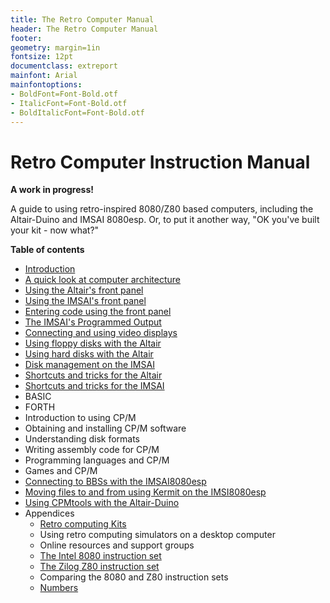 ```yaml
---
title: The Retro Computer Manual
header: The Retro Computer Manual
footer: 
geometry: margin=1in
fontsize: 12pt
documentclass: extreport
mainfont: Arial
mainfontoptions: 
- BoldFont=Font-Bold.otf
- ItalicFont=Font-Bold.otf
- BoldItalicFont=Font-Bold.otf
---
```


# Retro Computer Instruction Manual

**A work in progress!**

A guide to using retro-inspired 8080/Z80 based computers, including the Altair-Duino and IMSAI 8080esp.
Or, to put it another way, "OK you've built your kit - now what?"

**Table of contents**

* [Introduction](introduction)
* [A quick look at computer architecture](architecture)
* [Using the Altair's front panel](altair_front_panel)
* [Using the IMSAI's front panel](imsai_front_panel)
* [Entering code using the front panel](coding_with_front_panel)
* [The IMSAI's Programmed Output](imsai_programmed_output)
* [Connecting and using video displays](video_displays)
* [Using floppy disks with the Altair](altair_floppy_MITS)
* [Using hard disks with the Altair](altair-hard)
* [Disk management on the IMSAI](imsai_disk)
* [Shortcuts and tricks for the Altair](altair-shortcuts)
* [Shortcuts and tricks for the IMSAI](imsai-shortcuts)
* BASIC
* FORTH
* Introduction to using CP/M
* Obtaining and installing CP/M software
* Understanding disk formats
* Writing assembly code for CP/M
* Programming languages and CP/M
* Games and CP/M
* [Connecting to BBSs with the IMSAI8080esp](imsai_bbs)
* [Moving files to and from using Kermit on the IMSI8080esp](imsai_kermit.md)
* [Using CPMtools with the Altair-Duino](altair_cpmtools.md)
* Appendices
    - [Retro computing Kits](kits)
    - Using retro computing simulators on a desktop computer
    - Online resources and support groups
    - [The Intel 8080 instruction set](intel8080)
    - [The Zilog Z80 instruction set](z80)
    - Comparing the 8080 and Z80 instruction sets
    - [Numbers](numbers)

